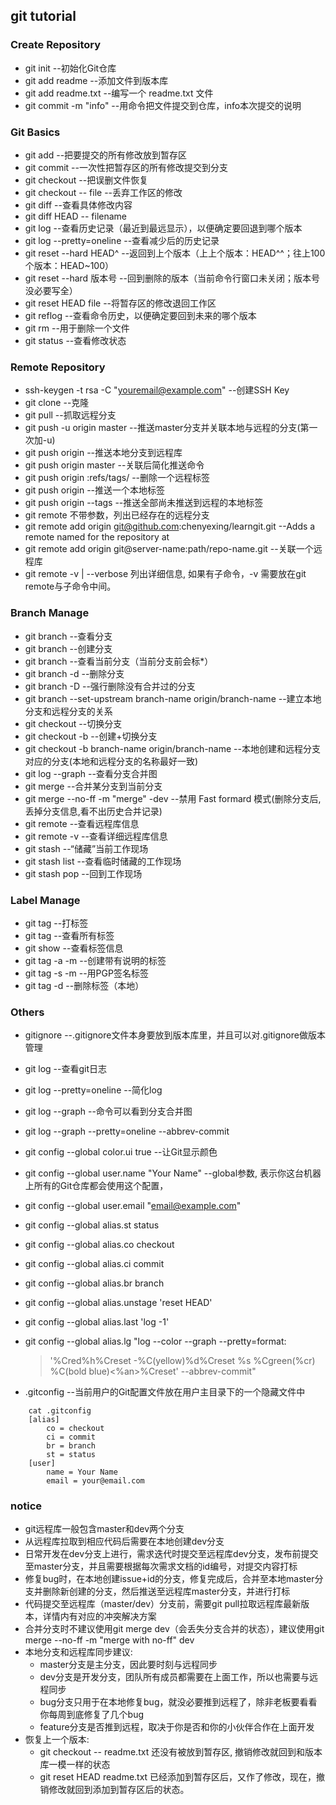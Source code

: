 ## git tutorial

### Create Repository
   * git init --初始化Git仓库
   * git add readme --添加文件到版本库
   * git add readme.txt --编写一个 readme.txt 文件
   * git commit -m "info" --用命令把文件提交到仓库，info本次提交的说明

### Git Basics
   * git add --把要提交的所有修改放到暂存区
   * git commit --一次性把暂存区的所有修改提交到分支
   * git checkout --把误删文件恢复
   * git checkout -- file --丢弃工作区的修改
   * git diff --查看具体修改内容
   * git diff HEAD -- filename
   * git log --查看历史记录（最近到最远显示），以便确定要回退到哪个版本
   * git log --pretty=oneline --查看减少后的历史记录
   * git reset --hard HEAD^ --返回到上个版本（上上个版本：HEAD^^；往上100个版本：HEAD~100）
   * git reset --hard 版本号 --回到删除的版本（当前命令行窗口未关闭；版本号没必要写全）
   * git reset HEAD file --将暂存区的修改退回工作区
   * git reflog --查看命令历史，以便确定要回到未来的哪个版本
   * git rm --用于删除一个文件
   * git status --查看修改状态
  
### Remote Repository
   * ssh-keygen -t rsa -C "youremail@example.com" --创建SSH Key
   * git clone --克隆
   * git pull --抓取远程分支
   * git push -u origin master --推送master分支并关联本地与远程的分支(第一次加-u)
   * git push origin <branch-name> --推送本地分支到远程库
   * git push origin master  --关联后简化推送命令
   * git push origin :refs/tags/<tagname> --删除一个远程标签
   * git push origin <tagname> --推送一个本地标签
   * git push origin --tags --推送全部尚未推送到远程的本地标签
   * git remote 不带参数，列出已经存在的远程分支
   * git remote add origin git@github.com:chenyexing/learngit.git --Adds a remote named <name> for the repository at <url>
   * git remote add origin git@server-name:path/repo-name.git --关联一个远程库
   * git remote -v | --verbose 列出详细信息, 如果有子命令，-v 需要放在git remote与子命令中间。
 

### Branch Manage
   * git branch --查看分支
   * git branch <name> --创建分支
   * git branch --查看当前分支（当前分支前会标*）
   * git branch -d <name> --删除分支
   * git branch -D <name> --强行删除没有合并过的分支
   * git branch --set-upstream branch-name origin/branch-name --建立本地分支和远程分支的关系
   * git checkout <name> --切换分支
   * git checkout -b <name> --创建+切换分支
   * git checkout -b branch-name origin/branch-name --本地创建和远程分支对应的分支(本地和远程分支的名称最好一致)
   * git log --graph --查看分支合并图
   * git merge <name> --合并某分支到当前分支
   * git merge <name> --no-ff -m "merge" -dev
            --禁用 Fast formard 模式(删除分支后,丢掉分支信息,看不出历史合并记录)
   * git remote --查看远程库信息
   * git remote -v --查看详细远程库信息
   * git stash --“储藏”当前工作现场
   * git stash list --查看临时储藏的工作现场
   * git stash pop --回到工作现场

### Label Manage
   * git tag <name> --打标签
   * git tag --查看所有标签
   * git show <tagname> --查看标签信息
   * git tag -a <tagname> -m <note> --创建带有说明的标签
   * git tag -s <tagname> -m <note> --用PGP签名标签
   * git tag -d <tagname> --删除标签（本地）

### Others
   * gitignore  --.gitignore文件本身要放到版本库里，并且可以对.gitignore做版本管理
   * git log  --查看git日志 
   * git log --pretty=oneline  --简化log
   * git log --graph  --命令可以看到分支合并图
   * git log --graph --pretty=oneline --abbrev-commit
   * git config --global color.ui true  --让Git显示颜色
   * git config --global user.name "Your Name"  --global参数, 表示你这台机器上所有的Git仓库都会使用这个配置，
   * git config --global user.email "email@example.com"	

   * git config --global alias.st status
   * git config --global alias.co checkout
   * git config --global alias.ci commit
   * git config --global alias.br branch
   * git config --global alias.unstage 'reset HEAD'
   * git config --global alias.last 'log -1'
   * git config --global alias.lg "log --color --graph --pretty=format:  
     > '%Cred%h%Creset -%C(yellow)%d%Creset %s %Cgreen(%cr) %C(bold blue)<%an>%Creset' --abbrev-commit"
   * .gitconfig  --当前用户的Git配置文件放在用户主目录下的一个隐藏文件中
```
	cat .gitconfig
	[alias]
	    co = checkout
	    ci = commit
	    br = branch
	    st = status
	[user]
	    name = Your Name
	    email = your@email.com  
``` 	
     
###	notice

   * git远程库一般包含master和dev两个分支
   * 从远程库拉取到相应代码后需要在本地创建dev分支
   * 日常开发在dev分支上进行，需求迭代时提交至远程库dev分支，发布前提交至master分支，并且需要根据每次需求文档的id编号，对提交内容打标
   * 修复bug时，在本地创建issue+id的分支，修复完成后，合并至本地master分支并删除新创建的分支，然后推送至远程库master分支，并进行打标
   * 代码提交至远程库（master/dev）分支前，需要git pull拉取远程库最新版本，详情内有对应的冲突解决方案
   * 合并分支时不建议使用git merge dev（会丢失分支合并的状态），建议使用git merge --no-ff -m "merge with no-ff" dev
   * 本地分支和远程库同步建议:  
       * master分支是主分支，因此要时刻与远程同步	
       * dev分支是开发分支，团队所有成员都需要在上面工作，所以也需要与远程同步	
	   * bug分支只用于在本地修复bug，就没必要推到远程了，除非老板要看看你每周到底修复了几个bug	
	   * feature分支是否推到远程，取决于你是否和你的小伙伴合作在上面开发
   * 恢复上一个版本:
       * git checkout -- readme.txt 还没有被放到暂存区, 撤销修改就回到和版本库一模一样的状态   
       * git reset HEAD readme.txt  已经添加到暂存区后，又作了修改，现在，撤销修改就回到添加到暂存区后的状态。
  

